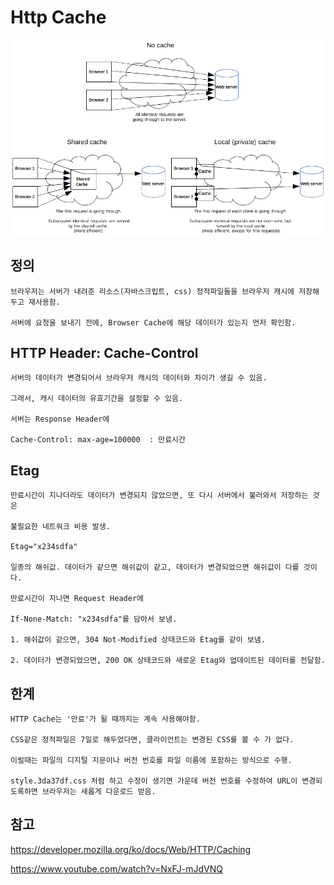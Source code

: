 # Http Cache

![httpcache](../images/cache/httpcache.png)

## 정의

    브라우저는 서버가 내려준 리소스(자바스크립트, css) 정적파일들을 브라우저 캐시에 저장해두고 재사용함. 

    서버에 요청을 보내기 전에, Browser Cache에 해당 데이터가 있는지 먼저 확인함. 

## HTTP Header:  Cache-Control 

    서버의 데이터가 변경되어서 브라우저 캐시의 데이터와 차이가 생길 수 있음. 

    그래서, 캐시 데이터의 유효기간을 설정할 수 있음.

    서버는 Response Header에 

    Cache-Control: max-age=100000  : 만료시간

## Etag 

    만료시간이 지나더라도 데이터가 변경되지 않았으면, 또 다시 서버에서 불러와서 저장하는 것은 

    불필요한 네트워크 비용 발생.

    Etag="x234sdfa"

    일종의 해쉬값. 데이터가 같으면 해쉬값이 같고, 데이터가 변경되었으면 해쉬값이 다를 것이다.

    만료시간이 지나면 Request Header에 

    If-None-Match: "x234sdfa"를 담아서 보냄.

    1. 해쉬값이 같으면, 304 Not-Modified 상태코드와 Etag를 같이 보냄.  

    2. 데이터가 변경되었으면, 200 OK 상태코드와 새로운 Etag와 업데이트된 데이터를 전달함.

## 한계 

    HTTP Cache는 '만료'가 될 때까지는 계속 사용해야함.

    CSS같은 정적파일은 7일로 해두었다면, 클라이언트는 변경된 CSS를 볼 수 가 없다. 

    이럴때는 파일의 디지털 지문이나 버전 번호를 파일 이름에 포함하는 방식으로 수행.

    style.3da37df.css 처럼 하고 수정이 생기면 가운데 버전 번호를 수정하여 URL이 변경되도록하면 브라우저는 새롭게 다운로드 받음. 

    

## 참고 

https://developer.mozilla.org/ko/docs/Web/HTTP/Caching

https://www.youtube.com/watch?v=NxFJ-mJdVNQ